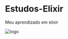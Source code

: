 # Estudos-Elixir
Meu aprendizado em elixir

![logo](https://user-images.githubusercontent.com/97068163/188326708-b7100368-9878-493e-98d9-de4abdfc25b7.png)
